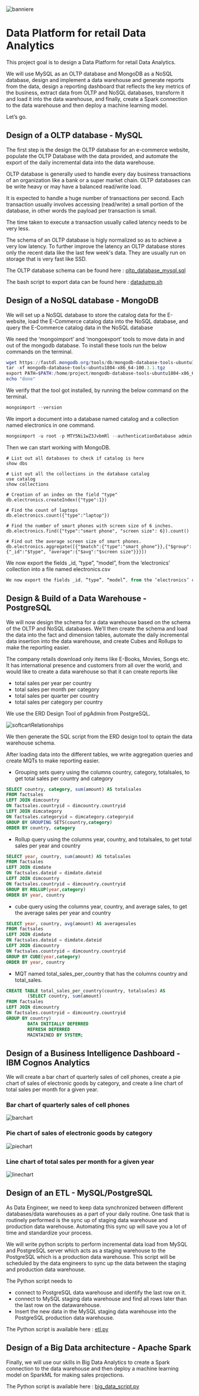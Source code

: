 ![banniere](https://github.com/pgrondein/data_platform_for_data_analytics/assets/113172845/febec71b-7db3-4d42-a637-ec0c8f8f56a8)

# Data Platform for retail Data Analytics

This project goal is to design a Data Platform for retail Data Analytics. 

We will use MySQL as an OLTP database and MongoDB as a NoSQL database, design and implement a data warehouse and generate reports from the data, design a reporting dashboard that reflects the key metrics of the business, extract data from OLTP and NoSQL databases, transform it and load it into the data warehouse, and finally, create a Spark connection to the data warehouse and then deploy a machine learning model.

Let’s go.

## Design of a OLTP database - MySQL

The first step is the design the OLTP database for an e-commerce website, populate the OLTP Database with the data provided, and automate the export of the daily incremental data into the data warehouse.

OLTP database is generally used to handle every day business transactions of an organization like a bank or a super market chain. OLTP databases can be write heavy or may have a balanced read/write load.

It is expected to handle a huge number of transactions per second. Each transaction usually involves accessing (read/write) a small portion of the database, in other words the payload per transaction is small. 

The time taken to execute a transaction usually called latency needs to be very less.

The schema of an OLTP database is higly normalized so as to achieve a very low latency. To further improve the latency an OLTP database stores only the recent data like the last few week's data. They are usually run on storage that is very fast like SSD.

The OLTP database schema can be found here : [oltp_database_mysql.sql](https://github.com/aneeshrajdonthi/DATA-PLATFORM-FOR-DATA-ANALYTICS/blob/main/oltp_database_mysql.sql)

The bash script to export data can be found here : [datadump.sh](https://github.com/aneeshrajdonthi/DATA-PLATFORM-FOR-DATA-ANALYTICS/blob/main/datadump.sh)

## Design of a NoSQL database - MongoDB

We will set up a NoSQL database to store the catalog data for the E-website, load the E-Commerce catalog data into the NoSQL database, and query the E-Commerce catalog data in the NoSQL database

We need the ‘mongoimport’ and ‘mongoexport’ tools to move data in and out of the mongodb database. To install these tools run the below commands on the terminal.

```powershell
wget https://fastdl.mongodb.org/tools/db/mongodb-database-tools-ubuntu1804-x86_64-100.3.1.tgz
tar -xf mongodb-database-tools-ubuntu1804-x86_64-100.3.1.tgz
export PATH=$PATH:/home/project/mongodb-database-tools-ubuntu1804-x86_64-100.3.1/bin
echo "done"
```
We verify that the tool got installed, by running the below command on the terminal.
```powershell
mongoimport --version
```
We import a document into a database named catalog and a collection named electronics in one command.
```powershell
mongoimport -u root -p MTY5Ni1wZ3JvbmRl --authenticationDatabase admin --db catalog --collection electronics --file catalog.json
```
Then we can start working with MongoDB.

```MongoDB
# List out all databases to check if catalog is here
show dbs

# List out all the collections in the database catalog
use catalog
show collections

# Creation of an index on the field "type"
db.electronics.createIndex({"type":1})

# Find the count of laptops
db.electronics.count({"type":"laptop"})

# Find the number of smart phones with screen size of 6 inches.
db.electronics.find({"type":"smart phone", "screen size": 6}).count()

# Find out the average screen size of smart phones.
db.electronics.aggregate([{"$match":{"type":"smart phone"}},{"$group":{"_id":"$type", "average":{"$avg":"$screen size"}}}])
```
We now export the fields _id, “type”, “model”, from the ‘electronics’ collection into a file named electronics.csv
```powershell
We now export the fields _id, “type”, “model”, from the ‘electronics’ collection into a file named electronics.csv
```
## Design & Build of a Data Warehouse - PostgreSQL

We will now design the schema for a data warehouse based on the schema of the OLTP and NoSQL databases. We’ll then create the schema and load the data into the fact and dimension tables, automate the daily incremental data insertion into the data warehouse, and create Cubes and Rollups to make the reporting easier.

The company retails download only items like E-Books, Movies, Songs etc. It has international presence and customers from all over the world, and would like to create a data warehouse so that it can create reports like

- total sales per year per country
- total sales per month per category
- total sales per quarter per country
- total sales per category per country

We use the ERD Design Tool of pgAdmin from PostgreSQL.

![softcartRelationships](https://github.com/pgrondein/data_platform_for_data_analytics/assets/113172845/e27177e3-9134-4f59-8e0f-dc12a0168dfc)


We then generate the SQL script from the ERD design tool to optain the data warehouse schema. 

After loading data into the different tables, we write aggregation queries and create MQTs to make reporting easier.

- Grouping sets query using the columns country, category, totalsales, to get total sales per country and category
  
```SQL
SELECT country, category, sum(amount) AS totalsales
FROM factsales
LEFT JOIN dimcountry
ON factsales.countryid = dimcountry.countryid
LEFT JOIN dimcategory
ON factsales.categoryid = dimcategory.categoryid
GROUP BY GROUPING SETS(country,category)
ORDER BY country, category
```
- Rollup query using the columns year, country, and totalsales, to get total sales per year and country

```sql
SELECT year, country, sum(amount) AS totalsales
FROM factsales
LEFT JOIN dimdate
ON factsales.dateid = dimdate.dateid
LEFT JOIN dimcountry
ON factsales.countryid = dimcountry.countryid
GROUP BY ROLLUP(year,category)
ORDER BY year, country
```

- cube query using the columns year, country, and average sales, to get the average sales per year and country

```sql
SELECT year, country, avg(amount) AS averagesales
FROM factsales
LEFT JOIN dimdate
ON factsales.dateid = dimdate.dateid
LEFT JOIN dimcountry
ON factsales.countryid = dimcountry.countryid
GROUP BY CUBE(year,category)
ORDER BY year, country
```

- MQT named total_sales_per_country that has the columns country and total_sales.

```sql
CREATE TABLE total_sales_per_country(country, totalsales) AS
		(SELECT country, sum(amount)
FROM factsales
LEFT JOIN dimcountry
ON factsales.countryid = dimcountry.countryid
GROUP BY country)
		DATA INITIALLY DEFERRED
		REFRESH DEFERRED
		MAINTAINED BY SYSTEM;
```

## Design of a Business Intelligence Dashboard - IBM Cognos Analytics

We will create a bar chart of quarterly sales of cell phones, create a pie chart of sales of electronic goods by category, and create a line chart of total sales per month for a given year.

### Bar chart of quarterly sales of cell phones

![barchart](https://github.com/pgrondein/data_platform_for_data_analytics/assets/113172845/1cb8f732-7e89-4d3a-951d-3ea53a45dbf0)

### Pie chart of sales of electronic goods by category

![piechart](https://github.com/pgrondein/data_platform_for_data_analytics/assets/113172845/1539299a-27d7-4eae-8b61-5c5c734eda59)

### Line chart of total sales per month for a given year

![linechart](https://github.com/pgrondein/data_platform_for_data_analytics/assets/113172845/4c9abae2-c962-4c04-9944-7643d08efa08)

## Design of an ETL - MySQL/PostgreSQL

As Data Engineer, we need to keep data synchronized between different databases/data warehouses as a part of your daily routine. One task that is routinely performed is the sync up of staging data warehouse and production data warehouse. Automating this sync up will save you a lot of time and standardize your process. 

We will write python scripts to perform incremental data load from MySQL and PostgreSQL server which acts as a staging warehouse to the PostgreSQL which is a production data warehouse. This script will be scheduled by the data engineers to sync up the data between the staging and production data warehouse.

The Python script needs to 

- connect to PostgreSQL data warehouse and identify the last row on it.
- connect to MySQL staging data warehouse and find all rows later than the last row on the datawarehouse.
- Insert the new data in the MySQL staging data warehouse into the PostgreSQL production data warehouse.

The Python script is available here : [etl.py](https://github.com/aneeshrajdonthi/DATA-PLATFORM-FOR-DATA-ANALYTICS/blob/main/etl.py)

## Design of a Big Data architecture - Apache Spark

Finally, we will use our skills in Big Data Analytics to create a Spark connection to the data warehouse and then deploy a machine learning model on SparkML for making sales projections.

The Python script is available here : [big_data_script.py](https://github.com/aneeshrajdonthi/DATA-PLATFORM-FOR-DATA-ANALYTICS/blob/main/big_data_script.py)

